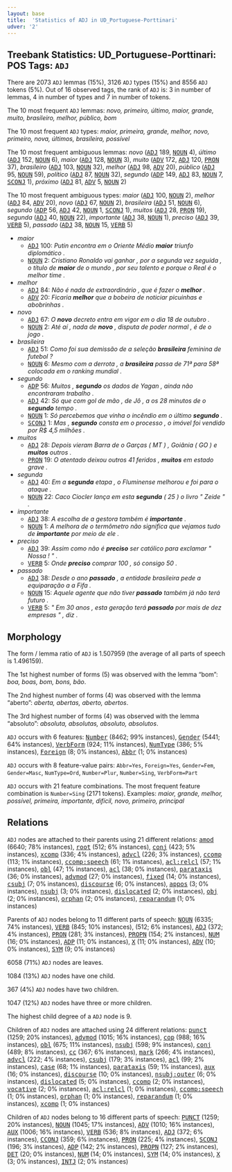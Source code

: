 ```yaml
---
layout: base
title:  'Statistics of ADJ in UD_Portuguese-Porttinari'
udver: '2'
---
```


## Treebank Statistics: UD_Portuguese-Porttinari: POS Tags: `ADJ`

There are 2073 `ADJ` lemmas (15%), 3126 `ADJ` types (15%) and 8556 `ADJ` tokens (5%).
Out of 16 observed tags, the rank of `ADJ` is: 3 in number of lemmas, 4 in number of types and 7 in number of tokens.

The 10 most frequent `ADJ` lemmas: <em>novo, primeiro, último, maior, grande, muito, brasileiro, melhor, público, bom</em>

The 10 most frequent `ADJ` types:  <em>maior, primeira, grande, melhor, novo, primeiro, nova, últimos, brasileira, possível</em>

The 10 most frequent ambiguous lemmas: <em>novo</em> (<tt><a href="pt_porttinari-pos-ADJ.html">ADJ</a></tt> 189, <tt><a href="pt_porttinari-pos-NOUN.html">NOUN</a></tt> 4), <em>último</em> (<tt><a href="pt_porttinari-pos-ADJ.html">ADJ</a></tt> 152, <tt><a href="pt_porttinari-pos-NOUN.html">NOUN</a></tt> 6), <em>maior</em> (<tt><a href="pt_porttinari-pos-ADJ.html">ADJ</a></tt> 128, <tt><a href="pt_porttinari-pos-NOUN.html">NOUN</a></tt> 3), <em>muito</em> (<tt><a href="pt_porttinari-pos-ADV.html">ADV</a></tt> 172, <tt><a href="pt_porttinari-pos-ADJ.html">ADJ</a></tt> 120, <tt><a href="pt_porttinari-pos-PRON.html">PRON</a></tt> 37), <em>brasileiro</em> (<tt><a href="pt_porttinari-pos-ADJ.html">ADJ</a></tt> 103, <tt><a href="pt_porttinari-pos-NOUN.html">NOUN</a></tt> 32), <em>melhor</em> (<tt><a href="pt_porttinari-pos-ADJ.html">ADJ</a></tt> 98, <tt><a href="pt_porttinari-pos-ADV.html">ADV</a></tt> 20), <em>público</em> (<tt><a href="pt_porttinari-pos-ADJ.html">ADJ</a></tt> 95, <tt><a href="pt_porttinari-pos-NOUN.html">NOUN</a></tt> 59), <em>político</em> (<tt><a href="pt_porttinari-pos-ADJ.html">ADJ</a></tt> 87, <tt><a href="pt_porttinari-pos-NOUN.html">NOUN</a></tt> 32), <em>segundo</em> (<tt><a href="pt_porttinari-pos-ADP.html">ADP</a></tt> 149, <tt><a href="pt_porttinari-pos-ADJ.html">ADJ</a></tt> 83, <tt><a href="pt_porttinari-pos-NOUN.html">NOUN</a></tt> 7, <tt><a href="pt_porttinari-pos-SCONJ.html">SCONJ</a></tt> 1), <em>próximo</em> (<tt><a href="pt_porttinari-pos-ADJ.html">ADJ</a></tt> 81, <tt><a href="pt_porttinari-pos-ADV.html">ADV</a></tt> 5, <tt><a href="pt_porttinari-pos-NOUN.html">NOUN</a></tt> 2)

The 10 most frequent ambiguous types:  <em>maior</em> (<tt><a href="pt_porttinari-pos-ADJ.html">ADJ</a></tt> 100, <tt><a href="pt_porttinari-pos-NOUN.html">NOUN</a></tt> 2), <em>melhor</em> (<tt><a href="pt_porttinari-pos-ADJ.html">ADJ</a></tt> 84, <tt><a href="pt_porttinari-pos-ADV.html">ADV</a></tt> 20), <em>novo</em> (<tt><a href="pt_porttinari-pos-ADJ.html">ADJ</a></tt> 67, <tt><a href="pt_porttinari-pos-NOUN.html">NOUN</a></tt> 2), <em>brasileira</em> (<tt><a href="pt_porttinari-pos-ADJ.html">ADJ</a></tt> 51, <tt><a href="pt_porttinari-pos-NOUN.html">NOUN</a></tt> 6), <em>segundo</em> (<tt><a href="pt_porttinari-pos-ADP.html">ADP</a></tt> 56, <tt><a href="pt_porttinari-pos-ADJ.html">ADJ</a></tt> 42, <tt><a href="pt_porttinari-pos-NOUN.html">NOUN</a></tt> 1, <tt><a href="pt_porttinari-pos-SCONJ.html">SCONJ</a></tt> 1), <em>muitos</em> (<tt><a href="pt_porttinari-pos-ADJ.html">ADJ</a></tt> 28, <tt><a href="pt_porttinari-pos-PRON.html">PRON</a></tt> 19), <em>segunda</em> (<tt><a href="pt_porttinari-pos-ADJ.html">ADJ</a></tt> 40, <tt><a href="pt_porttinari-pos-NOUN.html">NOUN</a></tt> 22), <em>importante</em> (<tt><a href="pt_porttinari-pos-ADJ.html">ADJ</a></tt> 38, <tt><a href="pt_porttinari-pos-NOUN.html">NOUN</a></tt> 1), <em>preciso</em> (<tt><a href="pt_porttinari-pos-ADJ.html">ADJ</a></tt> 39, <tt><a href="pt_porttinari-pos-VERB.html">VERB</a></tt> 5), <em>passado</em> (<tt><a href="pt_porttinari-pos-ADJ.html">ADJ</a></tt> 38, <tt><a href="pt_porttinari-pos-NOUN.html">NOUN</a></tt> 15, <tt><a href="pt_porttinari-pos-VERB.html">VERB</a></tt> 5)


* <em>maior</em>
  * <tt><a href="pt_porttinari-pos-ADJ.html">ADJ</a></tt> 100: <em>Putin encontra em o Oriente Médio <b>maior</b> triunfo diplomático .</em>
  * <tt><a href="pt_porttinari-pos-NOUN.html">NOUN</a></tt> 2: <em>Cristiano Ronaldo vai ganhar , por a segunda vez seguida , o título de <b>maior</b> de o mundo , por seu talento e porque o Real é o melhor time .</em>
* <em>melhor</em>
  * <tt><a href="pt_porttinari-pos-ADJ.html">ADJ</a></tt> 84: <em>Não é nada de extraordinário , que é fazer o <b>melhor</b> .</em>
  * <tt><a href="pt_porttinari-pos-ADV.html">ADV</a></tt> 20: <em>Ficaria <b>melhor</b> que a bobeira de noticiar picuinhas e abobrinhas .</em>
* <em>novo</em>
  * <tt><a href="pt_porttinari-pos-ADJ.html">ADJ</a></tt> 67: <em>O <b>novo</b> decreto entra em vigor em o dia 18 de outubro .</em>
  * <tt><a href="pt_porttinari-pos-NOUN.html">NOUN</a></tt> 2: <em>Até aí , nada de <b>novo</b> , disputa de poder normal , é de o jogo .</em>
* <em>brasileira</em>
  * <tt><a href="pt_porttinari-pos-ADJ.html">ADJ</a></tt> 51: <em>Como foi sua demissão de a seleção <b>brasileira</b> feminina de futebol ?</em>
  * <tt><a href="pt_porttinari-pos-NOUN.html">NOUN</a></tt> 6: <em>Mesmo com a derrota , a <b>brasileira</b> passa de 71ª para 58ª colocada em o ranking mundial .</em>
* <em>segundo</em>
  * <tt><a href="pt_porttinari-pos-ADP.html">ADP</a></tt> 56: <em>Muitos , <b>segundo</b> os dados de Yagan , ainda não encontraram trabalho .</em>
  * <tt><a href="pt_porttinari-pos-ADJ.html">ADJ</a></tt> 42: <em>Só que com gol de mão , de Jô , a os 28 minutos de o <b>segundo</b> tempo .</em>
  * <tt><a href="pt_porttinari-pos-NOUN.html">NOUN</a></tt> 1: <em>Só percebemos que vinha o incêndio em o último <b>segundo</b> .</em>
  * <tt><a href="pt_porttinari-pos-SCONJ.html">SCONJ</a></tt> 1: <em>Mas , <b>segundo</b> consta em o processo , o imóvel foi vendido por R$ 4,5 milhões .</em>
* <em>muitos</em>
  * <tt><a href="pt_porttinari-pos-ADJ.html">ADJ</a></tt> 28: <em>Depois vieram Barra de o Garças ( MT ) , Goiânia ( GO ) e <b>muitos</b> outros .</em>
  * <tt><a href="pt_porttinari-pos-PRON.html">PRON</a></tt> 19: <em>O atentado deixou outros 41 feridos , <b>muitos</b> em estado grave .</em>
* <em>segunda</em>
  * <tt><a href="pt_porttinari-pos-ADJ.html">ADJ</a></tt> 40: <em>Em a <b>segunda</b> etapa , o Fluminense melhorou e foi para o ataque .</em>
  * <tt><a href="pt_porttinari-pos-NOUN.html">NOUN</a></tt> 22: <em>Caco Ciocler lança em esta <b>segunda</b> ( 25 ) o livro " Zeide " .</em>
* <em>importante</em>
  * <tt><a href="pt_porttinari-pos-ADJ.html">ADJ</a></tt> 38: <em>A escolha de a gestora também é <b>importante</b> .</em>
  * <tt><a href="pt_porttinari-pos-NOUN.html">NOUN</a></tt> 1: <em>A melhora de o termômetro não significa que vejamos tudo de <b>importante</b> por meio de ele .</em>
* <em>preciso</em>
  * <tt><a href="pt_porttinari-pos-ADJ.html">ADJ</a></tt> 39: <em>Assim como não é <b>preciso</b> ser católico para exclamar " Nossa ! " .</em>
  * <tt><a href="pt_porttinari-pos-VERB.html">VERB</a></tt> 5: <em>Onde <b>preciso</b> comprar 100 , só consigo 50 .</em>
* <em>passado</em>
  * <tt><a href="pt_porttinari-pos-ADJ.html">ADJ</a></tt> 38: <em>Desde o ano <b>passado</b> , a entidade brasileira pede a equiparação a a Fifa .</em>
  * <tt><a href="pt_porttinari-pos-NOUN.html">NOUN</a></tt> 15: <em>Aquele agente que não tiver <b>passado</b> também já não terá futuro .</em>
  * <tt><a href="pt_porttinari-pos-VERB.html">VERB</a></tt> 5: <em>" Em 30 anos , esta geração terá <b>passado</b> por mais de dez empresas " , diz .</em>

## Morphology

The form / lemma ratio of `ADJ` is 1.507959 (the average of all parts of speech is 1.496159).

The 1st highest number of forms (5) was observed with the lemma “bom”: <em>boa, boas, bom, bons, bão</em>.

The 2nd highest number of forms (4) was observed with the lemma “aberto”: <em>aberta, abertas, aberto, abertos</em>.

The 3rd highest number of forms (4) was observed with the lemma “absoluto”: <em>absoluta, absolutas, absoluto, absolutos</em>.

`ADJ` occurs with 6 features: <tt><a href="pt_porttinari-feat-Number.html">Number</a></tt> (8462; 99% instances), <tt><a href="pt_porttinari-feat-Gender.html">Gender</a></tt> (5441; 64% instances), <tt><a href="pt_porttinari-feat-VerbForm.html">VerbForm</a></tt> (924; 11% instances), <tt><a href="pt_porttinari-feat-NumType.html">NumType</a></tt> (386; 5% instances), <tt><a href="pt_porttinari-feat-Foreign.html">Foreign</a></tt> (8; 0% instances), <tt><a href="pt_porttinari-feat-Abbr.html">Abbr</a></tt> (1; 0% instances)

`ADJ` occurs with 8 feature-value pairs: `Abbr=Yes`, `Foreign=Yes`, `Gender=Fem`, `Gender=Masc`, `NumType=Ord`, `Number=Plur`, `Number=Sing`, `VerbForm=Part`

`ADJ` occurs with 21 feature combinations.
The most frequent feature combination is `Number=Sing` (2171 tokens).
Examples: <em>maior, grande, melhor, possível, primeira, importante, difícil, novo, primeiro, principal</em>


## Relations

`ADJ` nodes are attached to their parents using 21 different relations: <tt><a href="pt_porttinari-dep-amod.html">amod</a></tt> (6640; 78% instances), <tt><a href="pt_porttinari-dep-root.html">root</a></tt> (512; 6% instances), <tt><a href="pt_porttinari-dep-conj.html">conj</a></tt> (423; 5% instances), <tt><a href="pt_porttinari-dep-xcomp.html">xcomp</a></tt> (336; 4% instances), <tt><a href="pt_porttinari-dep-advcl.html">advcl</a></tt> (226; 3% instances), <tt><a href="pt_porttinari-dep-ccomp.html">ccomp</a></tt> (113; 1% instances), <tt><a href="pt_porttinari-dep-ccomp-speech.html">ccomp:speech</a></tt> (61; 1% instances), <tt><a href="pt_porttinari-dep-acl-relcl.html">acl:relcl</a></tt> (57; 1% instances), <tt><a href="pt_porttinari-dep-obl.html">obl</a></tt> (47; 1% instances), <tt><a href="pt_porttinari-dep-acl.html">acl</a></tt> (38; 0% instances), <tt><a href="pt_porttinari-dep-parataxis.html">parataxis</a></tt> (36; 0% instances), <tt><a href="pt_porttinari-dep-advmod.html">advmod</a></tt> (27; 0% instances), <tt><a href="pt_porttinari-dep-fixed.html">fixed</a></tt> (14; 0% instances), <tt><a href="pt_porttinari-dep-csubj.html">csubj</a></tt> (7; 0% instances), <tt><a href="pt_porttinari-dep-discourse.html">discourse</a></tt> (6; 0% instances), <tt><a href="pt_porttinari-dep-appos.html">appos</a></tt> (3; 0% instances), <tt><a href="pt_porttinari-dep-nsubj.html">nsubj</a></tt> (3; 0% instances), <tt><a href="pt_porttinari-dep-dislocated.html">dislocated</a></tt> (2; 0% instances), <tt><a href="pt_porttinari-dep-obj.html">obj</a></tt> (2; 0% instances), <tt><a href="pt_porttinari-dep-orphan.html">orphan</a></tt> (2; 0% instances), <tt><a href="pt_porttinari-dep-reparandum.html">reparandum</a></tt> (1; 0% instances)

Parents of `ADJ` nodes belong to 11 different parts of speech: <tt><a href="pt_porttinari-pos-NOUN.html">NOUN</a></tt> (6335; 74% instances), <tt><a href="pt_porttinari-pos-VERB.html">VERB</a></tt> (845; 10% instances),  (512; 6% instances), <tt><a href="pt_porttinari-pos-ADJ.html">ADJ</a></tt> (372; 4% instances), <tt><a href="pt_porttinari-pos-PRON.html">PRON</a></tt> (281; 3% instances), <tt><a href="pt_porttinari-pos-PROPN.html">PROPN</a></tt> (154; 2% instances), <tt><a href="pt_porttinari-pos-NUM.html">NUM</a></tt> (16; 0% instances), <tt><a href="pt_porttinari-pos-ADP.html">ADP</a></tt> (11; 0% instances), <tt><a href="pt_porttinari-pos-X.html">X</a></tt> (11; 0% instances), <tt><a href="pt_porttinari-pos-ADV.html">ADV</a></tt> (10; 0% instances), <tt><a href="pt_porttinari-pos-SYM.html">SYM</a></tt> (9; 0% instances)

6058 (71%) `ADJ` nodes are leaves.

1084 (13%) `ADJ` nodes have one child.

367 (4%) `ADJ` nodes have two children.

1047 (12%) `ADJ` nodes have three or more children.

The highest child degree of a `ADJ` node is 9.

Children of `ADJ` nodes are attached using 24 different relations: <tt><a href="pt_porttinari-dep-punct.html">punct</a></tt> (1259; 20% instances), <tt><a href="pt_porttinari-dep-advmod.html">advmod</a></tt> (1015; 16% instances), <tt><a href="pt_porttinari-dep-cop.html">cop</a></tt> (988; 16% instances), <tt><a href="pt_porttinari-dep-obl.html">obl</a></tt> (675; 11% instances), <tt><a href="pt_porttinari-dep-nsubj.html">nsubj</a></tt> (598; 9% instances), <tt><a href="pt_porttinari-dep-conj.html">conj</a></tt> (489; 8% instances), <tt><a href="pt_porttinari-dep-cc.html">cc</a></tt> (367; 6% instances), <tt><a href="pt_porttinari-dep-mark.html">mark</a></tt> (266; 4% instances), <tt><a href="pt_porttinari-dep-advcl.html">advcl</a></tt> (222; 4% instances), <tt><a href="pt_porttinari-dep-csubj.html">csubj</a></tt> (179; 3% instances), <tt><a href="pt_porttinari-dep-acl.html">acl</a></tt> (99; 2% instances), <tt><a href="pt_porttinari-dep-case.html">case</a></tt> (68; 1% instances), <tt><a href="pt_porttinari-dep-parataxis.html">parataxis</a></tt> (59; 1% instances), <tt><a href="pt_porttinari-dep-aux.html">aux</a></tt> (16; 0% instances), <tt><a href="pt_porttinari-dep-discourse.html">discourse</a></tt> (10; 0% instances), <tt><a href="pt_porttinari-dep-nsubj-outer.html">nsubj:outer</a></tt> (6; 0% instances), <tt><a href="pt_porttinari-dep-dislocated.html">dislocated</a></tt> (5; 0% instances), <tt><a href="pt_porttinari-dep-ccomp.html">ccomp</a></tt> (2; 0% instances), <tt><a href="pt_porttinari-dep-vocative.html">vocative</a></tt> (2; 0% instances), <tt><a href="pt_porttinari-dep-acl-relcl.html">acl:relcl</a></tt> (1; 0% instances), <tt><a href="pt_porttinari-dep-ccomp-speech.html">ccomp:speech</a></tt> (1; 0% instances), <tt><a href="pt_porttinari-dep-orphan.html">orphan</a></tt> (1; 0% instances), <tt><a href="pt_porttinari-dep-reparandum.html">reparandum</a></tt> (1; 0% instances), <tt><a href="pt_porttinari-dep-xcomp.html">xcomp</a></tt> (1; 0% instances)

Children of `ADJ` nodes belong to 16 different parts of speech: <tt><a href="pt_porttinari-pos-PUNCT.html">PUNCT</a></tt> (1259; 20% instances), <tt><a href="pt_porttinari-pos-NOUN.html">NOUN</a></tt> (1045; 17% instances), <tt><a href="pt_porttinari-pos-ADV.html">ADV</a></tt> (1010; 16% instances), <tt><a href="pt_porttinari-pos-AUX.html">AUX</a></tt> (1006; 16% instances), <tt><a href="pt_porttinari-pos-VERB.html">VERB</a></tt> (536; 8% instances), <tt><a href="pt_porttinari-pos-ADJ.html">ADJ</a></tt> (372; 6% instances), <tt><a href="pt_porttinari-pos-CCONJ.html">CCONJ</a></tt> (359; 6% instances), <tt><a href="pt_porttinari-pos-PRON.html">PRON</a></tt> (225; 4% instances), <tt><a href="pt_porttinari-pos-SCONJ.html">SCONJ</a></tt> (196; 3% instances), <tt><a href="pt_porttinari-pos-ADP.html">ADP</a></tt> (142; 2% instances), <tt><a href="pt_porttinari-pos-PROPN.html">PROPN</a></tt> (127; 2% instances), <tt><a href="pt_porttinari-pos-DET.html">DET</a></tt> (20; 0% instances), <tt><a href="pt_porttinari-pos-NUM.html">NUM</a></tt> (14; 0% instances), <tt><a href="pt_porttinari-pos-SYM.html">SYM</a></tt> (14; 0% instances), <tt><a href="pt_porttinari-pos-X.html">X</a></tt> (3; 0% instances), <tt><a href="pt_porttinari-pos-INTJ.html">INTJ</a></tt> (2; 0% instances)

